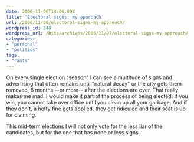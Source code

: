 ```yaml
---
date: 2006-11-06T14:00:00Z
title: 'Electoral signs: my approach'
url: /2006/11/06/electoral-signs-my-approach/
wordpress_id: 248
wordpress_url: /bits/archives/2006/11/07/electoral-signs-my-approach/
categories:
- "personal"
- "politics"
tags:
- "rants"
---
```


On every single election "season" I can see a multitude of signs and advertising that often remains until "natural decay" or the city gets them removed, 6 months --or more-- after the elections are over. That really makes me mad. I would make it part of the process of being elected: if you win, you cannot take over office until you clean up all your garbage. And if they don't, a hefty fine gets applied, they get ridiculed and their seat is up for claiming.

This mid-term elections I will not only vote for the less liar of the candidates, but for the one that has none or less signs.
